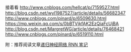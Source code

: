 

接着看
http://www.cnblogs.com/hellcat/p/7159527.html
http://blog.csdn.net/wyl1987527/article/details/56682347
http://www.cnblogs.com/pinard/p/6509630.html
https://mp.weixin.qq.com/s/0bBTVjkfAK2EzQiaFcUjBA
http://blog.csdn.net/MargretWG/article/details/76468421
http://www.cnblogs.com/pinard/p/6519110.html

附：推荐阅读文章[递归神经网络 RNN 笔记](http://www.shuang0420.com/2017/07/21/递归神经网络%20RNN%20笔记/)